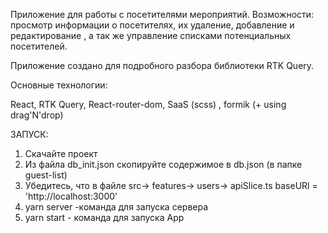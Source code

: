 Приложение для работы с посетителями мероприятий. 
Возможности: просмотр информации о посетителях, их удаление, 
 добавление и редактирование , а так же управление списками потенциальных посетителей.

Приложение создано для подробного разбора библиотеки RTK Query.

Основные технологии: 

React, RTK Query, React-router-dom, SaaS (scss) , formik (+ using drag'N'drop)

ЗАПУСК: 
1. Скачайте проект
2. Из файла db_init.json скопируйте содержимое в db.json (в папке guest-list)
3. Убедитесь, что в файле src-> features-> users-> apiSlice.ts baseURl = 'http://localhost:3000'
4. yarn server -команда для запуска сервера
5. yarn start  - команда для запуска App


